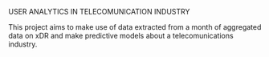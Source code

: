 USER ANALYTICS IN TELECOMUNICATION INDUSTRY

This project aims to make use of data extracted from a month of aggregated data on xDR and make predictive models about a telecomunications industry.


